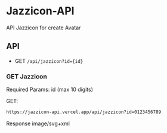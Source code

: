 # Jazzicon-API
API Jazzicon for create Avatar

## API
- GET `/api/jazzicon?id={id}`

### GET Jazzicon

Required Params: id (max 10 digits)

GET:
```bash
https://jazzicon-api.vercel.app/api/jazzicon?id=0123456789
```

Response
image/svg+xml
